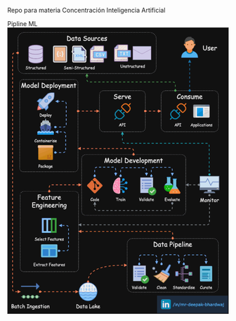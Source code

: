 Repo para materia Concentración Inteligencia Artificial

Pipline ML
![](https://github.com/feraranas/Concentracion-Inteligencia-Artificial/blob/main/Recursos/ML-Pipeline.gif)
